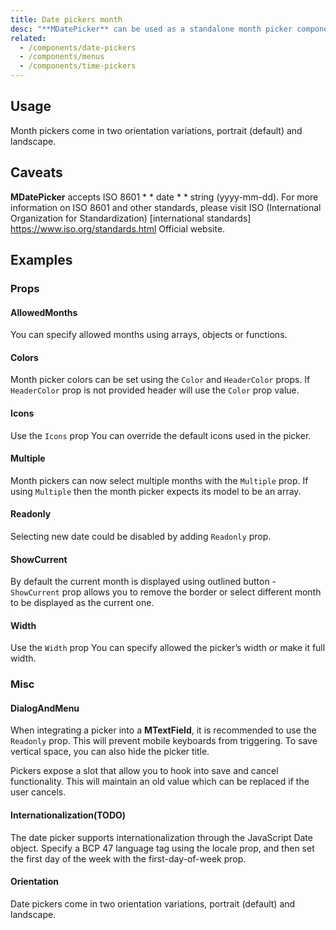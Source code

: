 ```yaml
---
title: Date pickers month
desc: "**MDatePicker** can be used as a standalone month picker component."
related:
  - /components/date-pickers
  - /components/menus
  - /components/time-pickers
---
```


## Usage

Month pickers come in two orientation variations, portrait (default) and landscape.

<date-pickers-month-usage></date-pickers-month-usage>

## Caveats

<!--alert:warning--> 
**MDatePicker** accepts ISO 8601 * * date * * string (yyyy-mm-dd). For more information on ISO 8601 and other standards, please visit ISO (International Organization for Standardization) [international standards] https://www.iso.org/standards.html Official website.

## Examples

### Props

#### AllowedMonths

You can specify allowed months using arrays, objects or functions.

<masa-example file="Examples.components.date_pickers_month.AllowedDates"></masa-example>

#### Colors

Month picker colors can be set using the `Color` and `HeaderColor` props. If `HeaderColor` prop is not provided
header will use the `Color` prop value.

<masa-example file="Examples.components.date_pickers_month.Colors"></masa-example>

#### Icons

Use the `Icons` prop You can override the default icons used in the picker.

<masa-example file="Examples.components.date_pickers_month.Icons"></masa-example>

#### Multiple

Month pickers can now select multiple months with the `Multiple` prop. If using `Multiple` then the month picker expects its model to be an array.

<masa-example file="Examples.components.date_pickers_month.Multiple"></masa-example>

#### Readonly

Selecting new date could be disabled by adding `Readonly` prop.

<masa-example file="Examples.components.date_pickers_month.Readonly"></masa-example>

#### ShowCurrent

By default the current month is displayed using outlined button - `ShowCurrent` prop allows you to remove the border or select different month to be displayed as the current one.

<masa-example file="Examples.components.date_pickers_month.ShowCurrent"></masa-example>

#### Width

Use the `Width` prop You can specify allowed the picker’s width or make it full width.

<masa-example file="Examples.components.date_pickers_month.Width"></masa-example>

### Misc

#### DialogAndMenu

When integrating a picker into a **MTextField**, it is recommended to use the `Readonly` prop. This will prevent mobile
keyboards from triggering. To save vertical space, you can also hide the picker title.

Pickers expose a slot that allow you to hook into save and cancel functionality. This will maintain an old value which
can be replaced if the user cancels.

<masa-example file="Examples.components.date_pickers_month.DialogAndMenu"></masa-example>

#### Internationalization(TODO)

The date picker supports internationalization through the JavaScript Date object. Specify a BCP 47 language tag using the locale prop, and then set the first day of the week with the first-day-of-week prop.

<masa-example file="Examples.components.date_pickers_month.Internationalization"></masa-example>

#### Orientation

Date pickers come in two orientation variations, portrait (default) and landscape.

<masa-example file="Examples.components.date_pickers_month.Orientation"></masa-example>